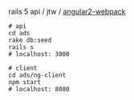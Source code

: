 rails 5 api / jtw / [angular2-webpack](https://github.com/preboot/angular2-webpack)

```
# api
cd ads
rake db:seed
rails s
# localhost: 3000

# client
cd ads/ng-client
npm start
# localhost: 8080
```
